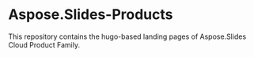 # Aspose.Slides-Products
This repository contains the hugo-based landing pages of Aspose.Slides Cloud Product Family. 
